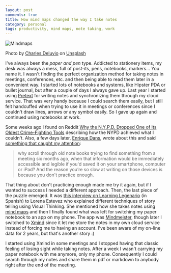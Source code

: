 ```yaml
---
layout: post
comments: true
title: How mind maps changed the way I take notes
category: personal
tags: productivity, mind maps, note taking, work
---
```


![Mindmaps](./mindmaps.jpg)

<span class="image-credit">Photo by [Charles Deluvio](https://unsplash.com/@charlesdeluvio?utm_source=unsplash&utm_medium=referral&utm_content=creditCopyText) on [Unsplash](https://unsplash.com/s/photos/mindmaps?utm_source=unsplash&utm_medium=referral&utm_content=creditCopyText)</span>

I've always been the _paper and pen_ type. Addicted to stationery items, my desk was always a mess, full of post-its, pens, notebooks, markers... You name it. I wasn't finding the perfect organization method for taking notes in meetings, conferences, etc. and then being able to read them later in a convenient way. I started lots of notebooks and systems, like Hipster PDA or bullet journal, but after a couple of days I always gave up. Last year I started using [Pretext](https://apps.apple.com/us/app/pretext/id1347707000) for writing notes and synchronizing them through my cloud service. That was very handy because I could search them easily, but I still felt handcuffed when trying to use it in meetings or conferences since I couldn't draw lines, arrows or any symbol easily. So I gave up again and continued using notebooks at work.

Some weeks ago I found on Reddit [Why the N.Y.P.D. Dropped One of Its Oldest Crime-Fighting Tools](https://www.nytimes.com/2020/02/05/nyregion/nypd-memo-book.html) describing how the NYPD achieved what I couldn't. Also, a few days later, [Enrique Dans](https://enriquedans.com), wrote about this and said [something that caught my attention](https://www.forbes.com/sites/enriquedans/2020/02/10/digital-transformation-is-happening-in-our-policeforces/):

> why scroll through old note books trying to find something from a meeting six months ago, when that information would be immediately accessible and legible if you'd saved it on your smartphone, computer or iPad? And the reason you’re so slow at writing on those devices is because you don't practice enough.

That thing about don't practicing enough made me try it again, but if I wanted to success I needed a different approach. Then, the last piece of the puzzle emerged. It was [this interview on Learning Legenario](https://learninglegendario.com/episodio-30-visual-thinking-y-formacion-con-lorena-estevez/) (in Spanish) to Lorena Estevez who explained different techniques of story telling using Visual Thinking. She mentioned how she takes notes using [mind maps](https://www.youtube.com/watch?v=5nTuScU70As) and then I finally found what was left for switching my paper notebook to an app on my phone. The app was [Mindmeister](https://www.mindmeister.com), though later I switched to [Xmind](https://www.xmind.net) since it let me store the notes in my own cloud service instead of forcing me to having an account. I've been aware of my on-line data for 2 years, but that's another story :)

I started using Xmind in some meetings and I stopped having that classic feeling of losing sight while taking notes. After a week I wasn't carrying my paper notebook with me anymore, only my phone. Consequently I could search through my notes and share them in pdf or markdown to anybody right after the end of the meeting.
